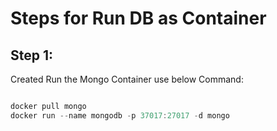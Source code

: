 # Steps for Run DB as Container

## Step 1:

Created Run the Mongo Container use below Command:

```powershell

docker pull mongo
docker run --name mongodb -p 37017:27017 -d mongo

```
